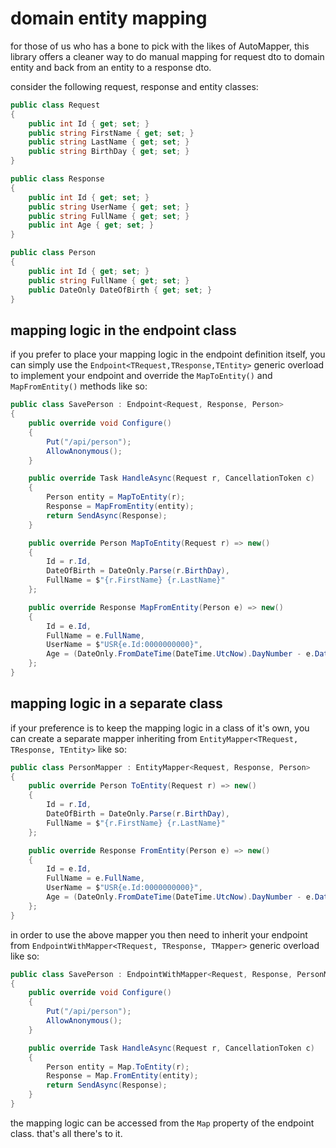 # domain entity mapping
for those of us who has a bone to pick with the likes of AutoMapper, this library offers a cleaner way to do manual mapping for request dto to domain entity and back from an entity to a response dto.

consider the following request, response and entity classes:

```csharp
public class Request
{
    public int Id { get; set; }
    public string FirstName { get; set; }
    public string LastName { get; set; }
    public string BirthDay { get; set; }
}

public class Response
{
    public int Id { get; set; }
    public string UserName { get; set; }
    public string FullName { get; set; }
    public int Age { get; set; }
}

public class Person
{
    public int Id { get; set; }
    public string FullName { get; set; }
    public DateOnly DateOfBirth { get; set; }
}
```

## mapping logic in the endpoint class
if you prefer to place your mapping logic in the endpoint definition itself, you can simply use the `Endpoint<TRequest,TResponse,TEntity>` generic overload to implement your endpoint and override the `MapToEntity()` and `MapFromEntity()` methods like so:

```csharp
public class SavePerson : Endpoint<Request, Response, Person>
{
    public override void Configure()
    {
        Put("/api/person");
        AllowAnonymous();
    }

    public override Task HandleAsync(Request r, CancellationToken c)
    {
        Person entity = MapToEntity(r);
        Response = MapFromEntity(entity);
        return SendAsync(Response);
    }

    public override Person MapToEntity(Request r) => new()
    {
        Id = r.Id,
        DateOfBirth = DateOnly.Parse(r.BirthDay),
        FullName = $"{r.FirstName} {r.LastName}"
    };

    public override Response MapFromEntity(Person e) => new()
    {
        Id = e.Id,
        FullName = e.FullName,
        UserName = $"USR{e.Id:0000000000}",
        Age = (DateOnly.FromDateTime(DateTime.UtcNow).DayNumber - e.DateOfBirth.DayNumber) / 365,
    };
}
```

## mapping logic in a separate class
if your preference is to keep the mapping logic in a class of it's own, you can create a separate mapper inheriting from `EntityMapper<TRequest, TResponse, TEntity>` like so:
```csharp
public class PersonMapper : EntityMapper<Request, Response, Person>
{
    public override Person ToEntity(Request r) => new()
    {
        Id = r.Id,
        DateOfBirth = DateOnly.Parse(r.BirthDay),
        FullName = $"{r.FirstName} {r.LastName}"
    };

    public override Response FromEntity(Person e) => new()
    {
        Id = e.Id,
        FullName = e.FullName,
        UserName = $"USR{e.Id:0000000000}",
        Age = (DateOnly.FromDateTime(DateTime.UtcNow).DayNumber - e.DateOfBirth.DayNumber) / 365,
    };
}
```
in order to use the above mapper you then need to inherit your endpoint from `EndpointWithMapper<TRequest, TResponse, TMapper>` generic overload like so:
```csharp
public class SavePerson : EndpointWithMapper<Request, Response, PersonMapper>
{
    public override void Configure()
    {
        Put("/api/person");
        AllowAnonymous();
    }

    public override Task HandleAsync(Request r, CancellationToken c)
    {
        Person entity = Map.ToEntity(r);
        Response = Map.FromEntity(entity);
        return SendAsync(Response);
    }
}
```
the mapping logic can be accessed from the `Map` property of the endpoint class. that's all there's to it.